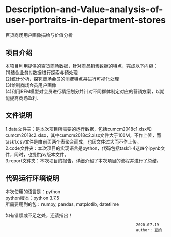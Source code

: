 # Description-and-Value-analysis-of-user-portraits-in-department-stores
百货商场用户画像描绘与价值分析


## 项目介绍
本项目利用提供的百货商场数据，针对商品销售数据的特点，完成以下内容：  
(1)结合业务对数据进行探索与预处理  
(2)统计分析，探究商场会员的消费特点并进行可视化处理  
(3)绘制商场会员用户画像  
(4)利用RFM模型对会员进行精细划分并针对不同群体制定对应的营销方案，以期能提高商场盈利.  


## 文件说明
1.data文件夹：是本次项目所需要的运行数据，包括cumcm2018c1.xlsx和cumcm2018c2.xlsx，其中cumcm2018c2.xlsx文件大于100M，不作上传，而task1.csv文件是由前面两个表聚合而成，也因文件过大而不作上传。  
2.code文件夹：本次项目的实现语言是python，代码包括task1-4这四个ipynb文件，同时，也提供py版本文件。  
3.report文件夹：本次项目的报告，详细介绍了本次项目的流程并进行了总结。  


## 代码运行环境说明
本次使用的语言是：python  
python版本：python 3.7.5  
所需要用到的包：numpy, pandas, matplotlib, datetiime  


如有错误或不足之处，还请指出！  

                                                             2020.07.19  
                                                             author: 豆奶  
                                                                  

